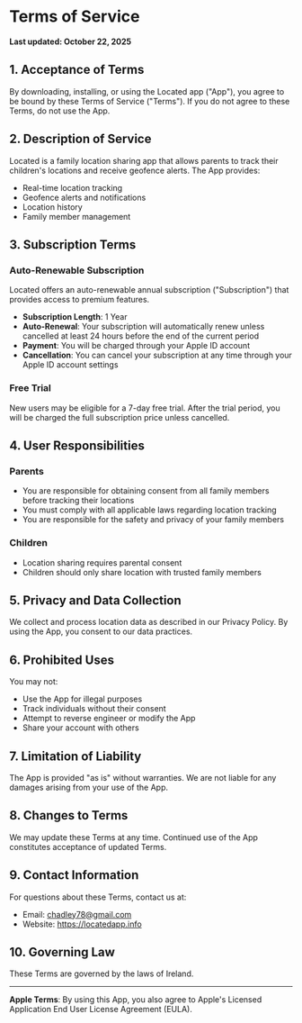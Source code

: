 # Terms of Service

**Last updated: October 22, 2025**

## 1. Acceptance of Terms

By downloading, installing, or using the Located app ("App"), you agree to be bound by these Terms of Service ("Terms"). If you do not agree to these Terms, do not use the App.

## 2. Description of Service

Located is a family location sharing app that allows parents to track their children's locations and receive geofence alerts. The App provides:

- Real-time location tracking
- Geofence alerts and notifications
- Location history
- Family member management

## 3. Subscription Terms

### Auto-Renewable Subscription
Located offers an auto-renewable annual subscription ("Subscription") that provides access to premium features.

- **Subscription Length**: 1 Year
- **Auto-Renewal**: Your subscription will automatically renew unless cancelled at least 24 hours before the end of the current period
- **Payment**: You will be charged through your Apple ID account
- **Cancellation**: You can cancel your subscription at any time through your Apple ID account settings

### Free Trial
New users may be eligible for a 7-day free trial. After the trial period, you will be charged the full subscription price unless cancelled.

## 4. User Responsibilities

### Parents
- You are responsible for obtaining consent from all family members before tracking their locations
- You must comply with all applicable laws regarding location tracking
- You are responsible for the safety and privacy of your family members

### Children
- Location sharing requires parental consent
- Children should only share location with trusted family members

## 5. Privacy and Data Collection

We collect and process location data as described in our Privacy Policy. By using the App, you consent to our data practices.

## 6. Prohibited Uses

You may not:
- Use the App for illegal purposes
- Track individuals without their consent
- Attempt to reverse engineer or modify the App
- Share your account with others

## 7. Limitation of Liability

The App is provided "as is" without warranties. We are not liable for any damages arising from your use of the App.

## 8. Changes to Terms

We may update these Terms at any time. Continued use of the App constitutes acceptance of updated Terms.

## 9. Contact Information

For questions about these Terms, contact us at:
- Email: chadley78@gmail.com
- Website: https://locatedapp.info

## 10. Governing Law

These Terms are governed by the laws of Ireland.

---

**Apple Terms**: By using this App, you also agree to Apple's Licensed Application End User License Agreement (EULA).
